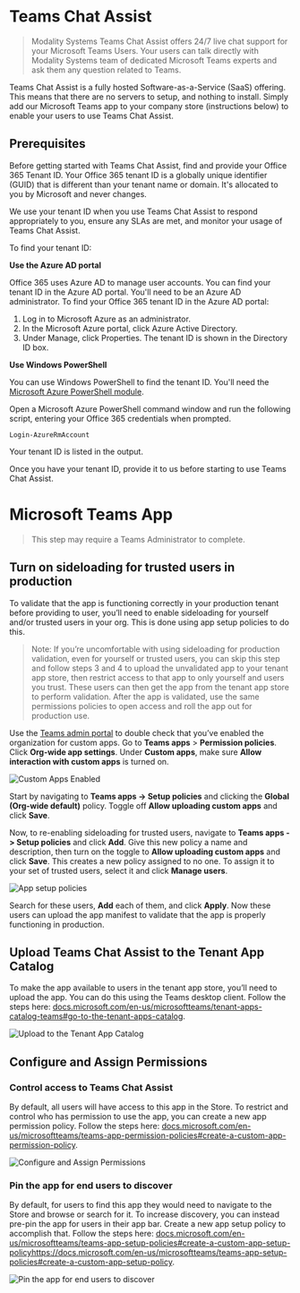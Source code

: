 # Teams Chat Assist

> Modality Systems Teams Chat Assist offers 24/7 live chat support for your Microsoft Teams Users. Your users can talk directly with Modality Systems team of dedicated Microsoft Teams experts and ask them any question related to Teams.

Teams Chat Assist is a fully hosted Software-as-a-Service (SaaS) offering. This means that there are no servers to setup, and nothing to install. Simply add our Microsoft Teams app to your company store (instructions below) to enable your users to use Teams Chat Assist.

## Prerequisites

Before getting started with Teams Chat Assist, find and provide your Office 365 Tenant ID. Your Office 365 tenant ID is a globally unique identifier (GUID) that is different than your tenant name or domain. It's allocated to you by Microsoft and never changes.

We use your tenant ID when you use Teams Chat Assist to respond appropriately to you, ensure any SLAs are met, and monitor your usage of Teams Chat Assist.

To find your tenant ID:

**Use the Azure AD portal**

Office 365 uses Azure AD to manage user accounts. You can find your tenant ID in the Azure AD portal. You'll need to be an Azure AD administrator. To find your Office 365 tenant ID in the Azure AD portal:

 1. Log in to Microsoft Azure as an administrator.
 2. In the Microsoft Azure portal, click Azure Active Directory.
 3. Under Manage, click Properties. The tenant ID is shown in the Directory ID box.

**Use Windows PowerShell**

You can use Windows PowerShell to find the tenant ID. You'll need the [Microsoft Azure PowerShell module](https://go.microsoft.com/fwlink/p/?LinkId=717444).

Open a Microsoft Azure PowerShell command window and run the following script, entering your Office 365 credentials when prompted.

```
Login-AzureRmAccount
```

Your tenant ID is listed in the output.

Once you have your tenant ID, provide it to us before starting to use Teams Chat Assist.

# Microsoft Teams App

>This step may require a Teams Administrator to complete.

## Turn on sideloading for trusted users in production

To validate that the app is functioning correctly in your production tenant before providing to user, you’ll need to enable sideloading for yourself and/or trusted users in your org. This is done using app setup policies to do this. 

> Note: If you’re uncomfortable with using sideloading for production validation, even for yourself or trusted users, you can skip this step and follow steps 3 and 4 to upload the unvalidated app to your tenant app store, then restrict access to that app to only yourself and users you trust. These users can then get the app from the tenant app store to perform validation. After the app is validated, use the same permissions policies to open access and roll the app out for production use.

Use the [Teams admin portal](https://admin.teams.microsoft.com/) to double check that you’ve enabled the organization for custom apps. Go to **Teams apps** > **Permission policies**. Click **Org-wide app settings**. Under **Custom apps**, make sure **Allow interaction with custom apps** is turned on.

![Custom Apps Enabled](1.png "Custom Apps Enabled")

Start by navigating to **Teams apps -> Setup policies** and clicking the **Global (Org-wide default)** policy. Toggle off **Allow uploading custom apps** and click **Save**.

Now, to re-enabling sideloading for trusted users, navigate to **Teams apps -> Setup policies** and click **Add**. Give this new policy a name and description, then turn on the toggle to **Allow uploading custom apps** and click **Save**. This creates a new policy assigned to no one. To assign it to your set of trusted users, select it and click **Manage users**.

![App setup policies](2.png "App setup policies")
 
Search for these users, **Add** each of them, and click **Apply**. Now these users can upload the app manifest to validate that the app is properly functioning in production. 

## Upload Teams Chat Assist to the Tenant App Catalog

To make the app available to users in the tenant app store, you’ll need to upload the app. You can do this using the Teams desktop client. Follow the steps here: [docs.microsoft.com/en-us/microsoftteams/tenant-apps-catalog-teams#go-to-the-tenant-apps-catalog](https://docs.microsoft.com/en-us/microsoftteams/tenant-apps-catalog-teams#go-to-the-tenant-apps-catalog).

![Upload to the Tenant App Catalog](3.png "Upload to the Tenant App Catalog")

## Configure and Assign Permissions

### Control access to Teams Chat Assist

By default, all users will have access to this app in the Store. To restrict and control who has permission to use the app, you can create a new app permission policy. Follow the steps here: [docs.microsoft.com/en-us/microsoftteams/teams-app-permission-policies#create-a-custom-app-permission-policy](https://docs.microsoft.com/en-us/microsoftteams/teams-app-permission-policies#create-a-custom-app-permission-policy).

![Configure and Assign Permissions](4.png "Configure and Assign Permissions")

### Pin the app for end users to discover

By default, for users to find this app they would need to navigate to the Store and browse or search for it. To increase discovery, you can instead pre-pin the app for users in their app bar. Create a new app setup policy to accomplish that. Follow the steps here: [docs.microsoft.com/en-us/microsoftteams/teams-app-setup-policies#create-a-custom-app-setup-policyhttps://docs.microsoft.com/en-us/microsoftteams/teams-app-setup-policies#create-a-custom-app-setup-policy](https://docs.microsoft.com/en-us/microsoftteams/teams-app-setup-policies#create-a-custom-app-setup-policy).

![Pin the app for end users to discover](5.png "Pin the app for end users to discover")
